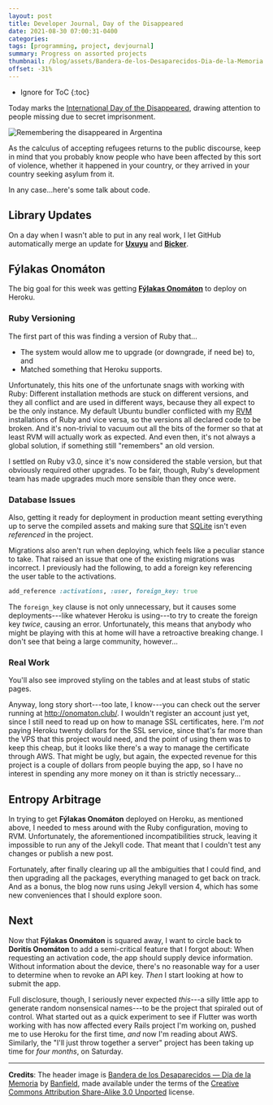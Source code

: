 ```yaml
---
layout: post
title: Developer Journal, Day of the Disappeared
date: 2021-08-30 07:00:31-0400
categories:
tags: [programming, project, devjournal]
summary: Progress on assorted projects
thumbnail: /blog/assets/Bandera-de-los-Desaparecidos-Dia-de-la-Memoria.png
offset: -31%
---
```


* Ignore for ToC
{:toc}

Today marks the [International Day of the Disappeared](https://en.wikipedia.org/wiki/International_Day_of_the_Disappeared), drawing attention to people missing due to secret imprisonment.

![Remembering the disappeared in Argentina](/blog/assets/Bandera-de-los-Desaparecidos-Dia-de-la-Memoria.png "Remembering the disappeared in Argentina")

As the calculus of accepting refugees returns to the public discourse, keep in mind that you probably know people who have been affected by this sort of violence, whether it happened in your country, or they arrived in your country seeking asylum from it.

In any case...here's some talk about code.

## Library Updates

On a day when I wasn't able to put in any real work, I let GitHub automatically merge an update for [**Uxuyu**](https://github.com/jcolag/Uxuyu) and [**Bicker**](https://github.com/jcolag/Bicker).

## Fýlakas Onomáton

The big goal for this week was getting [**Fýlakas Onomáton**](https://github.com/jcolag/fylakas-onomaton) to deploy on Heroku.

### Ruby Versioning

The first part of this was finding a version of Ruby that...

 * The system would allow me to upgrade (or downgrade, if need be) to, and
 * Matched something that Heroku supports.

Unfortunately, this hits one of the unfortunate snags with working with Ruby:  Different installation methods are stuck on different versions, and they all conflict and are used in different ways, because they all expect to be the only instance.  My default Ubuntu bundler conflicted with my [RVM](https://rvm.io/) installations of Ruby and vice versa, so the versions all declared code to be broken.  And it's non-trivial to vacuum out all the bits of the former so that at least RVM will actually work as expected.  And even then, it's not always a global solution, if something still "remembers" an old version.

I settled on Ruby v3.0, since it's now considered the stable version, but that obviously required other upgrades.  To be fair, though, Ruby's development team has made upgrades much more sensible than they once were.

### Database Issues

Also, getting it ready for deployment in production meant setting everything up to serve the compiled assets and making sure that [SQLite](https://sqlite.org/index.html) isn't even *referenced* in the project.

Migrations also aren't run when deploying, which feels like a peculiar stance to take.  That raised an issue that one of the existing migrations was incorrect.  I previously had the following, to add a foreign key referencing the user table to the activations.

```ruby
add_reference :activations, :user, foreign_key: true
```

The `foreign_key` clause is not only unnecessary, but it causes some deployments---like whatever Heroku is using---to try to create the foreign key *twice*, causing an error.  Unfortunately, this means that anybody who might be playing with this at home will have a retroactive breaking change.  I don't see that being a large community, however...

### Real Work

You'll also see improved styling on the tables and at least stubs of static pages.

Anyway, long story short---too late, I know---you can check out the server running at <http://onomaton.club/>.  I wouldn't register an account just yet, since I still need to read up on how to manage SSL certificates, here.  I'm *not* paying Heroku twenty dollars for the SSL service, since that's far more than the VPS that this project would need, and the point of using them was to keep this cheap, but it looks like there's a way to manage the certificate through AWS.  That might be ugly, but again, the expected revenue for this project is a couple of dollars from people buying the app, so I have no interest in spending any more money on it than is strictly necessary...

## Entropy Arbitrage

In trying to get **Fýlakas Onomáton** deployed on Heroku, as mentioned above, I needed to mess around with the Ruby configuration, moving to RVM.  Unfortunately, the aforementioned incompatibilities struck, leaving it impossible to run any of the Jekyll code.  That meant that I couldn't test any changes or publish a new post.

Fortunately, after finally clearing up all the ambiguities that I could find, and then upgrading all the packages, everything managed to get back on track.  And as a bonus, the blog now runs using Jekyll version 4, which has some new conveniences that I should explore soon.

## Next

Now that **Fýlakas Onomáton** is squared away, I want to circle back to **Doritís Onomáton** to add a semi-critical feature that I forgot about:  When requesting an activation code, the app should supply device information.  Without information about the device, there's no reasonable way for a user to determine when to revoke an API key.  *Then* I start looking at how to submit the app.

Full disclosure, though, I seriously never expected *this*---a silly little app to generate random nonsensical names---to be the project that spiraled out of control.  What started out as a quick experiment to see if Flutter was worth working with has now affected every Rails project I'm working on, pushed me to use Heroku for the first time, *and* now I'm reading about AWS.  Similarly, the "I'll just throw together a server" project has been taking up time for *four months*, on Saturday.

* * *

**Credits**:  The header image is [Bandera de los Desaparecidos — Día de la Memoria](https://commons.wikimedia.org/wiki/File:Bandera_de_los_Desaparecidos_-_D%C3%ADa_de_la_Memoria.jpg) by [Banfield](https://commons.wikimedia.org/wiki/User:Banfield), made available under the terms of the [Creative Commons Attribution Share-Alike 3.0 Unported](https://creativecommons.org/licenses/by-sa/3.0/deed.en) license.
